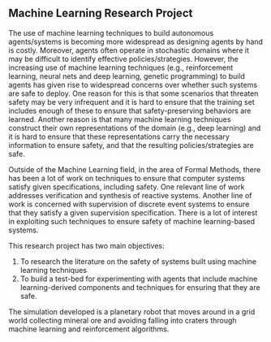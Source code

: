 ## Machine Learning Research Project

The use of machine learning techniques to build autonomous agents/systems is becoming more widespread as designing agents by hand is costly.  Moreover, agents often operate in stochastic domains where it may be difficult to identify effective policies/strategies.  However, the increasing use of machine learning techniques (e.g., reinforcement learning, neural nets and deep learning, genetic programming) to build agents has given rise to widespread concerns over whether such systems are safe to deploy.  One reason for this is that some scenarios that threaten safety may be very infrequent and it is hard to ensure that the training set includes enough of these to ensure that safety-preserving behaviors are learned. Another reason is that many machine learning techniques construct their own representations of the domain (e.g., deep learning) and it is hard to ensure that these representations carry the necessary information to ensure safety, and that the resulting policies/strategies are safe. 

Outside of the Machine Learning field, in the area of Formal Methods, there has been a lot of work on techniques to ensure that computer systems satisfy given specifications, including safety.  One relevant line of work addresses verification and synthesis of reactive systems.  Another line of work is concerned with supervision of discrete event systems to ensure that they satisfy a given supervision specification.  There is a lot of interest in exploiting such techniques to ensure safety of machine learning-based systems.

This research project has two main objectives: 
1. To research the literature on the safety of systems built using machine learning techniques
2. To build a test-bed for experimenting with agents that include machine learning-derived components and techniques for ensuring that they are safe.

The simulation developed is a planetary robot that moves around in a grid world collecting mineral ore and avoiding falling into craters through machine learning and reinforcement algorithms.
